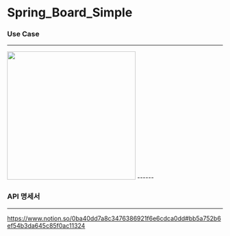 # Spring_Board_Simple
### Use Case 
------
<img src ="https://user-images.githubusercontent.com/76714304/216903461-88b2822b-e2c7-4223-87c6-7a8d28007baf.png" width = "300" heigh = "400"/>
------

### API 명세서
------
https://www.notion.so/0ba40dd7a8c3476386921f6e6cdca0dd#bb5a752b6ef54b3da645c85f0ac11324
